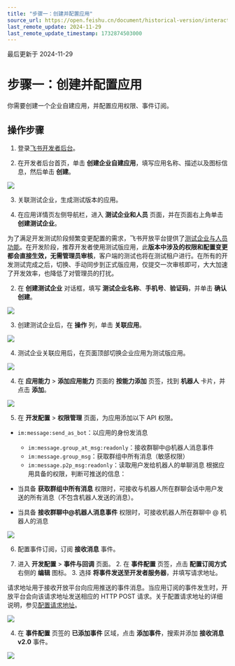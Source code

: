 ```yaml
---
title: "步骤一：创建并配置应用"
source_url: https://open.feishu.cn/document/historical-version/interactive-session-based-robot/subscribe-to-user-group-entry-events-and-send
last_remote_update: 2024-11-29
last_remote_update_timestamp: 1732874503000
---
```

最后更新于 2024-11-29

# 步骤一：创建并配置应用

你需要创建一个企业自建应用，并配置应用权限、事件订阅。

## 操作步骤

1. 登录[飞书开发者后台](https://open.feishu.cn/app)。

2. 在开发者后台首页，单击 **创建企业自建应用**，填写应用名称、描述以及图标信息，然后单击 **创建**。

![](https://sf3-cn.feishucdn.com/obj/open-platform-opendoc/89e5b015032296920042feb1fe521f43_dGASZ6EtCH.png?height=1364&lazyload=true&maxWidth=400&width=1170)

3. 关联测试企业，生成测试版本的应用。

1. 在应用详情页左侧导航栏，进入 **测试企业和人员** 页面，并在页面右上角单击 **创建测试企业**。

为了满足开发测试阶段频繁变更配置的需求，飞书开放平台提供了[测试企业与人员功能](https://open.feishu.cn/document/home/introduction-to-custom-app-development/testing-enterprise-and-personnel-functions)。在开发阶段，推荐开发者使用测试版应用，此**版本中涉及的权限和配置变更都会直接生效，无需管理员审核**，客户端的测试也将在测试租户进行。在所有的开发测试完成之后，切换、手动同步到正式版应用，仅提交一次审核即可，大大加速了开发效率，也降低了对管理员的打扰。

2. 在 **创建测试企业** 对话框，填写 **测试企业名称**、**手机号**、**验证码**，并单击 **确认创建**。

![](https://sf3-cn.feishucdn.com/obj/open-platform-opendoc/2cbe7241da118eea0bd957091dbd5583_mlbOvMWfnV.png?height=564&lazyload=true&maxWidth=400&width=1166)

3. 创建测试企业后，在 **操作** 列，单击 **关联应用**。

![](https://sf3-cn.feishucdn.com/obj/open-platform-opendoc/341586fdf85d2297f0eb9ef2e85a1b09_oL3ODX2Dcz.png?height=552&lazyload=true&maxWidth=600&width=2950)

4. 测试企业关联应用后，在页面顶部切换企业应用为测试版应用。

![](https://sf3-cn.feishucdn.com/obj/open-platform-opendoc/5d934d17429ce3722de3fafa4ae4356e_cy733NrxfS.png?height=804&lazyload=true&maxWidth=600&width=3576)

4. 在 **应用能力** > **添加应用能力** 页面的 **按能力添加** 页签，找到 **机器人** 卡片，并点击 **添加**。

![](https://sf3-cn.feishucdn.com/obj/open-platform-opendoc/22df3052a9b08d8ac1d80398fc9ff2a8_yIooXQFkBx.png?height=892&lazyload=true&maxWidth=600&width=1692)

5. 在 **开发配置** > **权限管理** 页面，为应用添加以下 API 权限。

- `im:message:send_as_bot`：以应用的身份发消息
	- `im:message.group_at_msg:readonly`：接收群聊中@机器人消息事件
	- `im:message.group_msg`：获取群组中所有消息（敏感权限）
	- `im:message.p2p_msg:readonly`：读取用户发给机器人的单聊消息
根据应用具备的权限，判断可推送的信息：

- 当具备 **获取群组中所有消息** 权限时，可接收与机器人所在群聊会话中用户发送的所有消息（不包含机器人发送的消息）。

- 当具备 **接收群聊中@机器人消息事件** 权限时，可接收机器人所在群聊中 @ 机器人的消息

![](https://sf3-cn.feishucdn.com/obj/open-platform-opendoc/169d57ed8fc7d1e86f4d7f688d947905_RTMP7h8JlQ.png?height=1296&lazyload=true&maxWidth=600&width=2880)

6. 配置事件订阅，订阅 **接收消息** 事件。

1. 进入 **开发配置** > **事件与回调** 页面。
    2. 在 **事件配置** 页签，点击 **配置订阅方式** 右侧的 **编辑** 图标。
    3. 选择 **将事件发送至开发者服务器**，并填写请求地址。

请求地址用于接收开放平台向应用推送的事件消息。当应用订阅的事件发生时，开放平台会向该请求地址发送相应的 HTTP POST 请求。关于配置请求地址的详细说明，参见[配置请求地址](https://open.feishu.cn/document/ukTMukTMukTM/uYDNxYjL2QTM24iN0EjN/event-subscription-configure-/request-url-configuration-case)。

![](https://sf3-cn.feishucdn.com/obj/open-platform-opendoc/9fc003a5486b0d4f692afed094d78077_5e2PRKfNJu.png?height=988&lazyload=true&maxWidth=600&width=1680)

4. 在 **事件配置** 页签的 **已添加事件** 区域，点击 **添加事件**，搜索并添加 **接收消息v2.0** 事件。

![](https://sf3-cn.feishucdn.com/obj/open-platform-opendoc/7c3c61522d4528fac1cddf0d46bc1abc_z6m7rzycVc.png?height=390&lazyload=true&maxWidth=600&width=1648)
